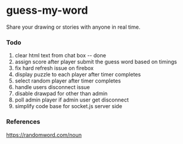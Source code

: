 # guess-my-word
Share your drawing or stories with anyone in real time.
### Todo
1. clear html text from chat box -- done
2. assign score after player submit the guess word based on timings
3. fix hard refresh issue on firebox
4. display puzzle to each player after timer completes
5. select random player after timer completes
6. handle users disconnect issue
7. disable drawpad for other than admin
8. poll admin player if admin user get disconnect
9. simplify code base for socket.js server side
### References

https://randomword.com/noun
